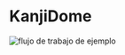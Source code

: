 # KanjiDome

![flujo de trabajo de ejemplo](https://github.com/OriolOr/KanjiDome/actions/workflows/dotnet.yml/badge.svg)
